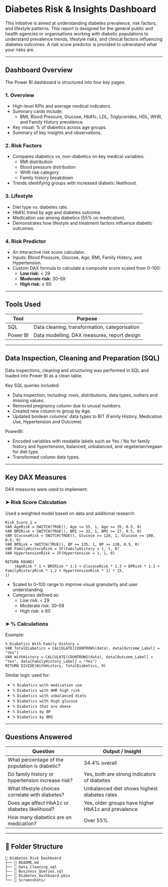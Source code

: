 # Diabetes Risk & Insights Dashboard

This initiative is aimed at understanding diabetes prevalence, risk factors, and lifestyle patterns. This report is designed for the general public and health agencies or organisations working with diabetic populations to understand prevalence trends, lifestyle risks, and clinical factors influencing diabetes outcomes. A risk score predictor is provided to udnerstand what your risks are. 

---

## Dashboard Overview

The Power BI dashboard is structured into four key pages:

### 1. **Overview**
- High-level KPIs and average medical indicators.
- Summary cards include:
  - BMI, Blood Pressure, Glucose, HbA1c, LDL, Triglycerides, HDL, WHR, and Family History prevalence.
- Key visual: % of diabetics across age groups.
- Summary of key insights and observations.

### 2. **Risk Factors**
- Compares diabetics vs. non-diabetics on key medical variables:
  - BMI distribution
  - Blood pressure distribution
  - WHR risk category
  - Family history breakdown
- Trends identifying groups with increased diabetic likelihood.

### 3. **Lifestyle**
- Diet type vs. diabetes rate.
- HbA1c trend by age and diabetes outcome.
- Medication use among diabetics (55% on medication).
- Demonstrates how lifestyle and treatment factors influence diabetic outcomes.

### 4. **Risk Predictor**
- An interactive risk score calculator.
- Inputs: Blood Pressure, Glucose, Age, BMI, Family History, and Hypertension.
- Custom DAX formula to calculate a composite score scaled from 0–100:
  - **Low risk:** < 29
  - **Moderate risk:** 30–59
  - **High risk:** ≥ 60

---

## Tools Used

| Tool       | Purpose                            |
|------------|-------------------------------------|
| SQL        | Data cleaning, transformation, categorisation |
| Power BI   | Data modelling, DAX measures, report design |

---

## Data Inspection, Cleaning and Preparation (SQL)

Data inspections, cleaning and structuring was performed in SQL and loaded into Power BI as a clean table.

Key SQL queries included:
- Data inspection, including: rows, distributions, data types, outliers and missing values. 
- Removed pregnancy column due to unusal numbers.
- Created new column to group by Age.
- Updated boolean columns' data types to BIT (Family History, Medication Use, Hypertension and Outcome)

PowerBI:
- Encoded variables with readable labels such as Yes / No for family history and hypertension, balanced, unbalanced, and vegetarian/vegaan for diet type.
- Transformed column data types.

---

## Key DAX Measures

DAX measures were used to implement:

### ➤ Risk Score Calculation

Used a weighted model based on data and additional research. 

```DAX
Risk_Score_2 = 
VAR AgeRisk = SWITCH(TRUE(), Age >= 55, 1, Age >= 35, 0.5, 0)
VAR BMIRisk = SWITCH(TRUE(), BMI >= 32, 1, BMI >= 27, 0.5, 0)
VAR GlucoseRisk = SWITCH(TRUE(), Glucose >= 126, 1, Glucose >= 100, 0.5, 0)
VAR BPRisk = SWITCH(TRUE(), BP >= 135, 1, BP >= 120, 0.5, 0)
VAR FamilyHistoryRisk = IF(FamilyHistory = 1, 1, 0)
VAR HypertensionRisk = IF(Hypertension = 1, 1, 0)

RETURN ROUND(
    (AgeRisk * 1 + BMIRisk * 1.1 + GlucoseRisk * 1.3 + BPRisk * 1.1 + FamilyHistoryRisk * 1.2 + HypertensionRisk * 1) * 15,
1)
```

- Scaled to 0–100 range to improve visual granularity and user understanding.
- Categories defined as:
  - Low risk: < 29
  - Moderate risk: 30–59
  - High risk: ≥ 60

### ➤ % Calculations

Example:
```DAX
% Diabetics With Family History = 
VAR TotalDiabetics = CALCULATE(COUNTROWS(data), data[Outcome_Label] = "Yes")
VAR WithHistory = CALCULATE(COUNTROWS(data), data[Outcome_Label] = "Yes", data[FamilyHistory_Label] = "Yes")
RETURN DIVIDE(WithHistory, TotalDiabetics, 0)
```

Similar logic used for:
- `% Diabetics with medication use`
- `% Diabetics with WHR high risk`
- `% Diabetics with unbalanced diets`
- `% Diabetics with High glucose`
- `% Diabetics that are obese`
- `% Diabetics by BP`
- `% Diabetics by BMI`

---

## Questions Answered

| Question                                                  | Output / Insight                                        |
|-----------------------------------------------------------|----------------------------------------------------------|
| What percentage of the population is diabetic?            | 34.4% overall                                            |
| Do family history or hypertension increase risk?          | Yes, both are strong indicators of diabetes              |
| What lifestyle choices correlate with diabetes?           | Unbalanced diet shows highest diabetes rates             |
| Does age affect HbA1c or diabetes likelihood?             | Yes, older groups have higher HbA1c and prevalence       |
| How many diabetics are on medication?                     | Over 55%                                                 

---

## 📁 Folder Structure

```
📁 Diabetes Risk Dashboard
├── 📄 README.md
├── 📄 Data_Cleaning.sql
├── 📄 Business_Queries.sql
├── 📄 Diabetes_Dashboard.pbix
└── 📄 Screenshots/
```
